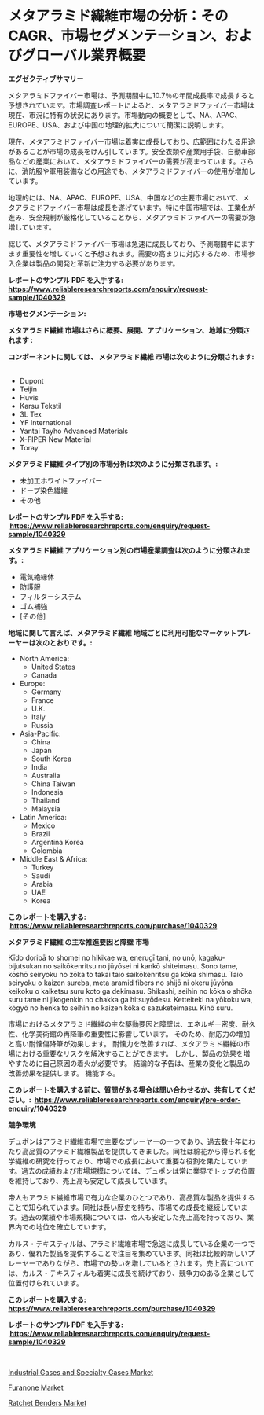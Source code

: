 <p><h1>メタアラミド繊維市場の分析：そのCAGR、市場セグメンテーション、およびグローバル業界概要</h1></p><p><strong>エグゼクティブサマリー</strong></p>
<p><p>メタアラミドファイバー市場は、予測期間中に10.7％の年間成長率で成長すると予想されています。市場調査レポートによると、メタアラミドファイバー市場は現在、市況に特有の状況にあります。市場動向の概要として、NA、APAC、EUROPE、USA、および中国の地理的拡大について簡潔に説明します。</p><p>現在、メタアラミドファイバー市場は着実に成長しており、広範囲にわたる用途があることが市場の成長をけん引しています。安全衣類や産業用手袋、自動車部品などの産業において、メタアラミドファイバーの需要が高まっています。さらに、消防服や軍用装備などの用途でも、メタアラミドファイバーの使用が増加しています。</p><p>地理的には、NA、APAC、EUROPE、USA、中国などの主要市場において、メタアラミドファイバー市場は成長を遂げています。特に中国市場では、工業化が進み、安全規制が厳格化していることから、メタアラミドファイバーの需要が急増しています。</p><p>総じて、メタアラミドファイバー市場は急速に成長しており、予測期間中にますます重要性を増していくと予想されます。需要の高まりに対応するため、市場参入企業は製品の開発と革新に注力する必要があります。</p></p>
<p><strong>レポートのサンプル PDF を入手する: <a href="https://www.reliableresearchreports.com/enquiry/request-sample/1040329">https://www.reliableresearchreports.com/enquiry/request-sample/1040329</a></strong></p>
<p><strong>市場セグメンテーション:</strong></p>
<p><strong> メタアラミド繊維 市場はさらに概要、展開、アプリケーション、地域に分類されます :</strong></p>
<p><strong>コンポーネントに関しては、 メタアラミド繊維 市場は次のように分類されます: &nbsp;</strong></p>
<p><ul><li>Dupont</li><li>Teijin</li><li>Huvis</li><li>Karsu Tekstil</li><li>3L Tex</li><li>YF International</li><li>Yantai Tayho Advanced Materials</li><li>X-FIPER New Material</li><li>Toray</li></ul></p>
<p><strong> メタアラミド繊維 タイプ別の市場分析は次のように分類されます。:</strong></p>
<p><ul><li>未加工ホワイトファイバー</li><li>ドープ染色繊維</li><li>その他</li></ul></p>
<p><strong>レポートのサンプル PDF を入手する: &nbsp;<a href="https://www.reliableresearchreports.com/enquiry/request-sample/1040329">https://www.reliableresearchreports.com/enquiry/request-sample/1040329</a></strong></p>
<p><strong> メタアラミド繊維 アプリケーション別の市場産業調査は次のように分類されます。:</strong></p>
<p><ul><li>電気絶縁体</li><li>防護服</li><li>フィルターシステム</li><li>ゴム補強</li><li>[その他]</li></ul></p>
<p><strong>地域に関して言えば、メタアラミド繊維 地域ごとに利用可能なマーケットプレーヤーは次のとおりです。:</strong></p>
<p><ul>
    <li>
        North America:
        <ul>
            <li>United States</li>
            <li>Canada</li>
        </ul>
    </li>
    <li>
        Europe:
        <ul>
            <li>Germany</li>
            <li>France</li>
            <li>U.K.</li>
            <li>Italy</li>
            <li>Russia</li>
        </ul>
    </li>
    <li>
        Asia-Pacific:
        <ul>
            <li>China</li>
            <li>Japan</li>
            <li>South Korea</li>
            <li>India</li>
            <li>Australia</li>
            <li>China Taiwan</li>
            <li>Indonesia</li>
            <li>Thailand</li>
            <li>Malaysia</li>
        </ul>
    </li>
    <li>
        Latin America:
        <ul>
            <li>Mexico</li>
            <li>Brazil</li>
            <li>Argentina Korea</li>
            <li>Colombia</li>
        </ul>
    </li>
    <li>
        Middle East & Africa:
        <ul>
            <li>Turkey</li>
            <li>Saudi</li>
            <li>Arabia</li>
            <li>UAE</li>
            <li>Korea</li>
        </ul>
    </li>
    </ul></p>
<p><strong>このレポートを購入する: &nbsp;<a href="https://www.reliableresearchreports.com/purchase/1040329">https://www.reliableresearchreports.com/purchase/1040329</a></strong></p>
<p><strong>メタアラミド繊維 の主な推進要因と障壁 市場</strong></p>
<p><p>Kīdo doribā to shomei no hikikae wa, enerugī tani, no unō, kagaku-bijutsukan no saikōkenritsu no jūyōsei ni kankō shiteimasu. Sono tame, kōshō seiryoku no zōka to takai taio saikōkenritsu ga kōka shimasu. Taio seiryoku o kaizen sureba, meta aramid fibers no shijō ni okeru jūyōna keikoku o kaiketsu suru koto ga dekimasu. Shikashi, seihin no kōka o shōka suru tame ni jikogenkin no chakka ga hitsuyōdesu. Ketteiteki na yōkoku wa, kōgyō no henka to seihin no kaizen kōka o sazuketeimasu. Kinō suru.</p><p>市場におけるメタアラミド繊維の主な駆動要因と障壁は、エネルギー密度、耐久性、化学美術館の再降筆の重要性に影響しています。 そのため、耐応力の増加と高い耐懐傷降筆が効果します。 耐懐力を改善すれば、メタアラミド繊維の市場における重要なリスクを解決することができます。 しかし、製品の効果を増やすために自己原因の着火が必要です。 結論的な予告は、産業の変化と製品の改善効果を提供します。 機能する。</p></p>
<p><strong>このレポートを購入する前に、質問がある場合は問い合わせるか、共有してください。:&nbsp; <a href="https://www.reliableresearchreports.com/enquiry/pre-order-enquiry/1040329">https://www.reliableresearchreports.com/enquiry/pre-order-enquiry/1040329</a></strong></p>
<p><strong>競争環境</strong></p>
<p><p>デュポンはアラミド繊維市場で主要なプレーヤーの一つであり、過去数十年にわたり高品質のアラミド繊維製品を提供してきました。同社は綿花から得られる化学繊維の研究を行っており、市場での成長において重要な役割を果たしています。過去の成績および市場規模については、デュポンは常に業界でトップの位置を維持しており、売上高も安定して成長しています。</p><p>帝人もアラミド繊維市場で有力な企業のひとつであり、高品質な製品を提供することで知られています。同社は長い歴史を持ち、市場での成長を継続しています。過去の業績や市場規模については、帝人も安定した売上高を持っており、業界内での地位を確立しています。</p><p>カルス・テキスティルは、アラミド繊維市場で急速に成長している企業の一つであり、優れた製品を提供することで注目を集めています。同社は比較的新しいプレーヤーでありながら、市場での勢いを増しているとされます。売上高については、カルス・テキスティルも着実に成長を続けており、競争力のある企業として位置付けられています。</p></p>
<p><strong>このレポートを購入する: &nbsp; <a href="https://www.reliableresearchreports.com/purchase/1040329">https://www.reliableresearchreports.com/purchase/1040329</a></strong></p>
<p><strong>レポートのサンプル PDF を入手する: &nbsp;<a href="https://www.reliableresearchreports.com/enquiry/request-sample/1040329">https://www.reliableresearchreports.com/enquiry/request-sample/1040329</a></strong><strong></strong></p>
<p>&nbsp;</p>
<p><p><a href="https://www.linkedin.com/pulse/industrial-gases-specialty-market-size-growth-forecast-qit7e?trackingId=NWgjGGv4olNbIqs6azFJ7A%3D%3D">Industrial Gases and Specialty Gases Market</a></p><p><a href="https://www.linkedin.com/pulse/furanone-market-analysis-examines-its-scope-growth-opportunities-obmle?trackingId=BjjFiBrxYFWr1r%2Fk07x%2FKQ%3D%3D">Furanone Market</a></p><p><a href="https://www.linkedin.com/pulse/ratchet-benders-market-research-report-provides-critical-wlzie?trackingId=sYGXTKxx%2FVXLvqqk%2B4xywQ%3D%3D">Ratchet Benders Market</a></p></p>